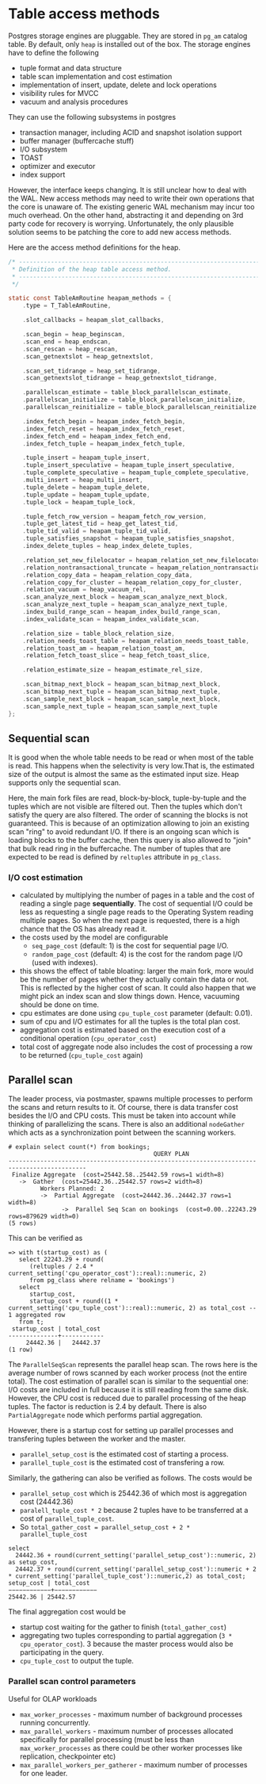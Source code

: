 # Table access methods
Postgres storage engines are pluggable. They are stored in `pg_am` catalog table. By default, only `heap` is installed out of the box. The storage engines have to define the following
* tuple format and data structure
* table scan implementation and cost estimation
* implementation of insert, update, delete and lock operations
* visibility rules for MVCC
* vacuum and analysis procedures

They can use the following subsystems in postgres
* transaction manager, including ACID and snapshot isolation support
* buffer manager (buffercache stuff)
* I/O subsystem
* TOAST
* optimizer and executor
* index support

However, the interface keeps changing. It is still unclear how to deal with the WAL. New access methods may need to write their own operations that the core is unaware of. The existing generic WAL mechanism may incur too much overhead. On the other hand, abstracting it and depending on 3rd party code for recovery is worrying. Unfortunately, the only plausible solution seems to be patching the core to add new access methods.

Here are the access method definitions for the heap.
```c
/* ------------------------------------------------------------------------
 * Definition of the heap table access method.
 * ------------------------------------------------------------------------
 */

static const TableAmRoutine heapam_methods = {
	.type = T_TableAmRoutine,

	.slot_callbacks = heapam_slot_callbacks,

	.scan_begin = heap_beginscan,
	.scan_end = heap_endscan,
	.scan_rescan = heap_rescan,
	.scan_getnextslot = heap_getnextslot,

	.scan_set_tidrange = heap_set_tidrange,
	.scan_getnextslot_tidrange = heap_getnextslot_tidrange,

	.parallelscan_estimate = table_block_parallelscan_estimate,
	.parallelscan_initialize = table_block_parallelscan_initialize,
	.parallelscan_reinitialize = table_block_parallelscan_reinitialize,

	.index_fetch_begin = heapam_index_fetch_begin,
	.index_fetch_reset = heapam_index_fetch_reset,
	.index_fetch_end = heapam_index_fetch_end,
	.index_fetch_tuple = heapam_index_fetch_tuple,

	.tuple_insert = heapam_tuple_insert,
	.tuple_insert_speculative = heapam_tuple_insert_speculative,
	.tuple_complete_speculative = heapam_tuple_complete_speculative,
	.multi_insert = heap_multi_insert,
	.tuple_delete = heapam_tuple_delete,
	.tuple_update = heapam_tuple_update,
	.tuple_lock = heapam_tuple_lock,

	.tuple_fetch_row_version = heapam_fetch_row_version,
	.tuple_get_latest_tid = heap_get_latest_tid,
	.tuple_tid_valid = heapam_tuple_tid_valid,
	.tuple_satisfies_snapshot = heapam_tuple_satisfies_snapshot,
	.index_delete_tuples = heap_index_delete_tuples,

	.relation_set_new_filelocator = heapam_relation_set_new_filelocator,
	.relation_nontransactional_truncate = heapam_relation_nontransactional_truncate,
	.relation_copy_data = heapam_relation_copy_data,
	.relation_copy_for_cluster = heapam_relation_copy_for_cluster,
	.relation_vacuum = heap_vacuum_rel,
	.scan_analyze_next_block = heapam_scan_analyze_next_block,
	.scan_analyze_next_tuple = heapam_scan_analyze_next_tuple,
	.index_build_range_scan = heapam_index_build_range_scan,
	.index_validate_scan = heapam_index_validate_scan,

	.relation_size = table_block_relation_size,
	.relation_needs_toast_table = heapam_relation_needs_toast_table,
	.relation_toast_am = heapam_relation_toast_am,
	.relation_fetch_toast_slice = heap_fetch_toast_slice,

	.relation_estimate_size = heapam_estimate_rel_size,

	.scan_bitmap_next_block = heapam_scan_bitmap_next_block,
	.scan_bitmap_next_tuple = heapam_scan_bitmap_next_tuple,
	.scan_sample_next_block = heapam_scan_sample_next_block,
	.scan_sample_next_tuple = heapam_scan_sample_next_tuple
};
```

## Sequential scan
It is good when the whole table needs to be read or when most of the table is read. This happens when the selectivity is very low.That is, the estimated size of the output is almost the same as the estimated input size. Heap supports only the sequential scan.

Here, the main fork files are read, block-by-block, tuple-by-tuple and the tuples which are not visible are filtered out. Then the tuples which don't satisfy the query are also filtered. The order of scanning the blocks is not guaranteed. This is because of an optimization allowing to join an existing scan "ring" to avoid redundant I/O. If there is an ongoing scan which is loading blocks to the buffer cache, then this query is also allowed to "join" that bulk read ring in the buffercache. The number of tuples that are expected to be read is defined by `reltuples` attribute in `pg_class`.

### I/O cost estimation
* calculated by multiplying the number of pages in a table and the cost of reading a single page **sequentially**. The cost of sequential I/O could be less as requesting a single page reads to the Operating System reading multiple pages. So when the next page is requested, there is a high chance that the OS has already read it.
* the costs used by the model are configurable
  * `seq_page_cost` (default: 1) is the cost for sequential page I/O.
  * `random_page_cost` (default: 4) is the cost for the random page I/O (used with indexes).
* this shows the effect of table bloating: larger the main fork, more would be the number of pages whether they actually contain the data or not. This is reflected by the higher cost of scan. It could also happen that we might pick an index scan and slow things down. Hence, vacuuming should be done on time.
* cpu estimates are done using `cpu_tuple_cost` parameter (default: 0.01).
* sum of cpu and I/O estimates for all the tuples is the total plan cost.
* aggregation cost is estimated based on the execution cost of a conditional operation (`cpu_operator_cost`)
* total cost of aggregate node also includes the cost of processing a row to be returned (`cpu_tuple_cost` again)

## Parallel scan
The leader process, via postmaster, spawns multiple processes to perform the scans and return results to it. Of course, there is data transfer cost besides the I/O and CPU costs. This must be taken into account while thinking of parallelizing the scans. There is also an additional `nodeGather` which acts as a synchronization point between the scanning workers.

```
# explain select count(*) from bookings;
                                         QUERY PLAN                                         
--------------------------------------------------------------------------------------------
 Finalize Aggregate  (cost=25442.58..25442.59 rows=1 width=8)
   ->  Gather  (cost=25442.36..25442.57 rows=2 width=8)
         Workers Planned: 2
         ->  Partial Aggregate  (cost=24442.36..24442.37 rows=1 width=8)
               ->  Parallel Seq Scan on bookings  (cost=0.00..22243.29 rows=879629 width=0)
(5 rows)
```
This can be verified as
```
=> with t(startup_cost) as (
   select 22243.29 + round(
      (reltuples / 2.4 * current_setting('cpu_operator_cost')::real)::numeric, 2) 
      from pg_class where relname = 'bookings')
   select
      startup_cost,
      startup_cost + round((1 * current_setting('cpu_tuple_cost')::real)::numeric, 2) as total_cost -- 1 aggregated row
   from t;
 startup_cost | total_cost 
--------------+------------
     24442.36 |   24442.37
(1 row)

```

The `ParallelSeqScan` represents the parallel heap scan. The rows here is the average number of rows scanned by each worker process (not the entire total). The cost estimation of parallel scan is similar to the sequential one: I/O costs are included in full because it is still reading from the same disk. However, the CPU cost is reduced due to parallel processing of the heap tuples. The factor is reduction is 2.4 by default. There is also `PartialAggregate` node which performs partial aggregation.

However, there is a startup cost for setting up parallel processes and transfering tuples between the worker and the master.
* `parallel_setup_cost` is the estimated cost of starting a process.
* `parallel_tuple_cost` is the estimated cost of transfering a row.

Similarly, the gathering can also be verified as follows. The costs would be
* `parallel_setup_cost` which is 25442.36 of which most is aggregation cost (24442.36)
* `paralell_tuple_cost * 2` because 2 tuples have to be transferred at a cost of `parallel_tuple_cost`.
* So `total_gather_cost = parallel_setup_cost + 2 * parallel_tuple_cost`

```
select
  24442.36 + round(current_setting('parallel_setup_cost')::numeric, 2) as setup_cost,
  24442.37 + round(current_setting('parallel_setup_cost')::numeric + 2 * current_setting('parallel_tuple_cost')::numeric,2) as total_cost;
setup_cost | total_cost
−−−−−−−−−−−−+−−−−−−−−−−−−
25442.36 | 25442.57
```

The final aggregation cost would be
* startup cost waiting for the gather to finish (`total_gather_cost`)
* aggregating two tuples corresponding to partial aggregation (`3 * cpu_operator_cost`). 3 because the master process would also be participating in the query.
* `cpu_tuple_cost` to output the tuple.

### Parallel scan control parameters
Useful for OLAP workloads
* `max_worker_processes` - maximum number of background processes running concurrently.
* `max_parallel_workers` - maximum number of processes allocated specifically for parallel processing (must be less than `max_worker_processes` as there could be other worker processes like replication, checkpointer etc)
* `max_parallel_workers_per_gatherer` - maximum number of processes for one leader.
